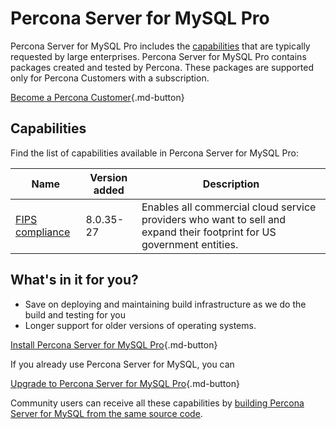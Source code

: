 # Percona Server for MySQL Pro

Percona Server for MySQL Pro includes the [capabilities](#capabilities) that are typically requested by large enterprises. Percona Server for MySQL Pro contains packages created and tested by Percona. These packages are supported only for Percona Customers with a subscription.

[Become a Percona Customer](https://www.percona.com/about/contact){.md-button}

## Capabilities

Find the list of capabilities available in Percona Server for MySQL Pro:

| Name                                | Version added | Description  | 
| ----------------------------------- | ------------- | -------------
| [FIPS compliance](fips.md)| 8.0.35-27 | Enables all commercial cloud service providers who want to sell and expand their footprint for US government entities. |

## What's in it for you?

* Save on deploying and maintaining build infrastructure as we do the build and testing for you 
* Longer support for older versions of operating systems.  

[Install Percona Server for MySQL Pro](install-pro.md){.md-button}

If you already use Percona Server for MySQL, you can

[Upgrade to Percona Server for MySQL Pro](upgrade-pro.md){.md-button}

Community users can receive all these capabilities by [building Percona Server for MySQL from the same source code](compile-percona-server.md).